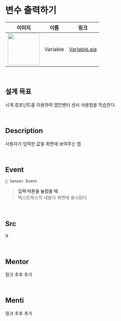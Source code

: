 # 변수 출력하기

|    이미지                                                                                                                           |     이름     |  링크                 |
| :---------------------------------------------------------------------------------------------------------------------------: | :------: | :---------------: |
| <img src="https://user-images.githubusercontent.com/79021544/220135921-ff58a10b-e621-4d6a-9906-3598e07d9268.png" width="100"> | Variable | [Variable.aia](#) |
<br>

## 설계 목표
시계 컴포넌트를 이용하여 앱인벤터 센서 사용법을 학습한다.

<br>

## Description

사용자가 입력한 값을 화면에 보여주는 앱

<br>

## Event

```
📡 Sensor Event
```

> **입력 버튼을 눌렀을 때** \
>텍스트박스의 내용이 화면에 표시된다

<br>

## Src

X

<br>

## Mentor

링크 추후 추가

<br>

## Menti

링크 추후 추가
